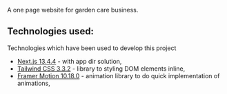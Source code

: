 A one page website for garden care business.

## Technologies used:

Technologies which have been used to develop this project

- [Next.js 13.4.4](https://nextjs.org) - with app dir solution,
- [Tailwind CSS 3.3.2](tailwindcss.com/) - library to styling DOM elements inline,
- [Framer Motion 10.18.0](https://www.framer.com/motion/) - animation library to do quick implementation of animations,
